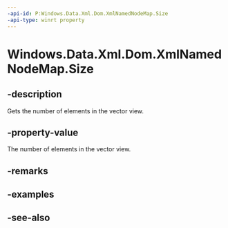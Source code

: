 ----api-id: P:Windows.Data.Xml.Dom.XmlNamedNodeMap.Size
-api-type: winrt property
---<!-- Property syntaxpublic uint Size { get; }--># Windows.Data.Xml.Dom.XmlNamedNodeMap.Size## -descriptionGets the number of elements in the vector view.## -property-valueThe number of elements in the vector view.## -remarks## -examples## -see-also